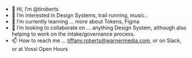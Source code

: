 - 👋 Hi, I’m @tiroberts
- 👀 I’m interested in Design Systems, trail running, music..
- 🌱 I’m currently learning ... more about Tokens, Figma
- 💞️ I’m looking to collaborate on ... anything Design System, although also helping to work on the intake/governance process.
- 📫 How to reach me ... tiffany.roberts@warnermedia.com, or on Slack, or at Vossi Open Hours

<!---
tiroberts/tiroberts is a ✨ special ✨ repository because its `README.md` (this file) appears on your GitHub profile.
You can click the Preview link to take a look at your changes.
--->

